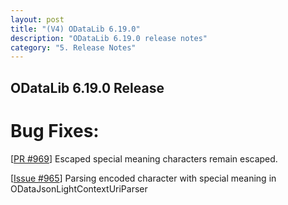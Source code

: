 ```yaml
---
layout: post
title: "(V4) ODataLib 6.19.0"
description: "ODataLib 6.19.0 release notes"
category: "5. Release Notes"
---
```


## ODataLib 6.19.0 Release ##

# Bug Fixes: #

[[PR #969](https://github.com/OData/odata.net/pull/969)] Escaped special meaning characters remain escaped.

[[Issue #965](https://github.com/OData/odata.net/issues/965)] Parsing encoded character with special meaning in ODataJsonLightContextUriParser
